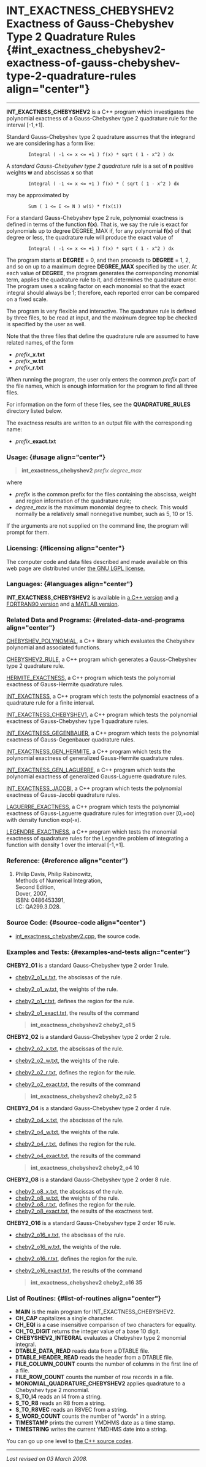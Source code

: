 INT\_EXACTNESS\_CHEBYSHEV2\
Exactness of Gauss-Chebyshev Type 2 Quadrature Rules {#int_exactness_chebyshev2-exactness-of-gauss-chebyshev-type-2-quadrature-rules align="center"}
====================================================

------------------------------------------------------------------------

**INT\_EXACTNESS\_CHEBYSHEV2** is a C++ program which investigates the
polynomial exactness of a Gauss-Chebyshev type 2 quadrature rule for the
interval \[-1,+1\].

Standard Gauss-Chebyshev type 2 quadrature assumes that the integrand we
are considering has a form like:

            Integral ( -1 <= x <= +1 ) f(x) * sqrt ( 1 - x^2 ) dx
          

A *standard Gauss-Chebyshev type 2 quadrature rule* is a set of **n**
positive weights **w** and abscissas **x** so that

            Integral ( -1 <= x <= +1 ) f(x) * ( sqrt ( 1 - x^2 ) dx
          

may be approximated by

            Sum ( 1 <= I <= N ) w(i) * f(x(i))
          

For a standard Gauss-Chebyshev type 2 rule, polynomial exactness is
defined in terms of the function **f(x)**. That is, we say the rule is
exact for polynomials up to degree DEGREE\_MAX if, for any polynomial
**f(x)** of that degree or less, the quadrature rule will produce the
exact value of

            Integral ( -1 <= x <= +1 ) f(x) * sqrt ( 1 - x^2 ) dx
          

The program starts at **DEGREE** = 0, and then proceeds to **DEGREE** =
1, 2, and so on up to a maximum degree **DEGREE\_MAX** specified by the
user. At each value of **DEGREE**, the program generates the
corresponding monomial term, applies the quadrature rule to it, and
determines the quadrature error. The program uses a scaling factor on
each monomial so that the exact integral should always be 1; therefore,
each reported error can be compared on a fixed scale.

The program is very flexible and interactive. The quadrature rule is
defined by three files, to be read at input, and the maximum degree top
be checked is specified by the user as well.

Note that the three files that define the quadrature rule are assumed to
have related names, of the form

-   *prefix*\_**x.txt**
-   *prefix*\_**w.txt**
-   *prefix*\_**r.txt**

When running the program, the user only enters the common *prefix* part
of the file names, which is enough information for the program to find
all three files.

For information on the form of these files, see the
**QUADRATURE\_RULES** directory listed below.

The exactness results are written to an output file with the
corresponding name:

-   *prefix*\_**exact.txt**

### Usage: {#usage align="center"}

> **int\_exactness\_chebyshev2** *prefix* *degree\_max*

where

-   *prefix* is the common prefix for the files containing the abscissa,
    weight and region information of the quadrature rule;
-   *degree\_max* is the maximum monomial degree to check. This would
    normally be a relatively small nonnegative number, such as 5, 10
    or 15.

If the arguments are not supplied on the command line, the program will
prompt for them.

### Licensing: {#licensing align="center"}

The computer code and data files described and made available on this
web page are distributed under [the GNU LGPL
license.](../../txt/gnu_lgpl.txt)

### Languages: {#languages align="center"}

**INT\_EXACTNESS\_CHEBYSHEV2** is available in [a C++
version](../../cpp_src/int_exactness_chebyshev2/int_exactness_chebyshev2.html)
and [a FORTRAN90
version](../../f_src/int_exactness_chebyshev2/int_exactness_chebyshev2.html)
and [a MATLAB
version](../../m_src/int_exactness_chebyshev2/int_exactness_chebyshev2.html).

### Related Data and Programs: {#related-data-and-programs align="center"}

[CHEBYSHEV\_POLYNOMIAL](../../cpp_src/chebyshev_polynomial/chebyshev_polynomial.html),
a C++ library which evaluates the Chebyshev polynomial and associated
functions.

[CHEBYSHEV2\_RULE](../../cpp_src/chebyshev2_rule/chebyshev2_rule.html),
a C++ program which generates a Gauss-Chebyshev type 2 quadrature rule.

[HERMITE\_EXACTNESS](../../cpp_src/hermite_exactness/hermite_exactness.html),
a C++ program which tests the polynomial exactness of Gauss-Hermite
quadrature rules.

[INT\_EXACTNESS](../../cpp_src/int_exactness/int_exactness.html), a C++
program which tests the polynomial exactness of a quadrature rule for a
finite interval.

[INT\_EXACTNESS\_CHEBYSHEV1](../../cpp_src/int_exactness_chebyshev1/int_exactness_chebyshev1.html),
a C++ program which tests the polynomial exactness of Gauss-Chebyshev
type 1 quadrature rules.

[INT\_EXACTNESS\_GEGENBAUER](../../cpp_src/int_exactness_gegenbauer/int_exactness_gegenbauer.html),
a C++ program which tests the polynomial exactness of Gauss-Gegenbauer
quadrature rules.

[INT\_EXACTNESS\_GEN\_HERMITE](../../cpp_src/int_exactness_gen_hermite/int_exactness_gen_hermite.html),
a C++ program which tests the polynomial exactness of generalized
Gauss-Hermite quadrature rules.

[INT\_EXACTNESS\_GEN\_LAGUERRE](../../cpp_src/int_exactness_gen_laguerre/int_exactness_gen_laguerre.html),
a C++ program which tests the polynomial exactness of generalized
Gauss-Laguerre quadrature rules.

[INT\_EXACTNESS\_JACOBI](../../cpp_src/int_exactness_jacobi/int_exactness_jacobi.html),
a C++ program which tests the polynomial exactness of Gauss-Jacobi
quadrature rules.

[LAGUERRE\_EXACTNESS](../../cpp_src/laguerre_exactness/laguerre_exactness.html),
a C++ program which tests the polynomial exactness of Gauss-Laguerre
quadrature rules for integration over \[0,+oo) with density function
exp(-x).

[LEGENDRE\_EXACTNESS](../../cpp_src/legendre_exactness/legendre_exactness.html),
a C++ program which tests the monomial exactness of quadrature rules for
the Legendre problem of integrating a function with density 1 over the
interval \[-1,+1\].

### Reference: {#reference align="center"}

1.  Philip Davis, Philip Rabinowitz,\
    Methods of Numerical Integration,\
    Second Edition,\
    Dover, 2007,\
    ISBN: 0486453391,\
    LC: QA299.3.D28.

### Source Code: {#source-code align="center"}

-   [int\_exactness\_chebyshev2.cpp](int_exactness_chebyshev2.cpp), the
    source code.

### Examples and Tests: {#examples-and-tests align="center"}

**CHEBY2\_O1** is a standard Gauss-Chebyshev type 2 order 1 rule.

-   [cheby2\_o1\_x.txt](../../datasets/quadrature_rules_chebyshev2/cheby2_o1_x.txt),
    the abscissas of the rule.
-   [cheby2\_o1\_w.txt](../../datasets/quadrature_rules_chebyshev2/cheby2_o1_w.txt),
    the weights of the rule.
-   [cheby2\_o1\_r.txt](../../datasets/quadrature_rules_chebyshev2/cheby2_o1_r.txt),
    defines the region for the rule.
-   [cheby2\_o1\_exact.txt](cheby2_o1_exact.txt), the results of the
    command

    > **int\_exactness\_chebyshev2 cheby2\_o1 5**

**CHEBY2\_O2** is a standard Gauss-Chebyshev type 2 order 2 rule.

-   [cheby2\_o2\_x.txt](../../datasets/quadrature_rules_chebyshev2/cheby2_o2_x.txt),
    the abscissas of the rule.
-   [cheby2\_o2\_w.txt](../../datasets/quadrature_rules_chebyshev2/cheby2_o2_w.txt),
    the weights of the rule.
-   [cheby2\_o2\_r.txt](../../datasets/quadrature_rules_chebyshev2/cheby2_o2_r.txt),
    defines the region for the rule.
-   [cheby2\_o2\_exact.txt](cheby2_o2_exact.txt), the results of the
    command

    > **int\_exactness\_chebyshev2 cheby2\_o2 5**

**CHEBY2\_O4** is a standard Gauss-Chebyshev type 2 order 4 rule.

-   [cheby2\_o4\_x.txt](../../datasets/quadrature_rules_chebyshev2/cheby2_o4_x.txt),
    the abscissas of the rule.
-   [cheby2\_o4\_w.txt](../../datasets/quadrature_rules_chebyshev2/cheby2_o4_w.txt),
    the weights of the rule.
-   [cheby2\_o4\_r.txt](../../datasets/quadrature_rules_chebyshev2/cheby2_o4_r.txt),
    defines the region for the rule.
-   [cheby2\_o4\_exact.txt](cheby2_o4_exact.txt), the results of the
    command

    > **int\_exactness\_chebyshev2 cheby2\_o4 10**

**CHEBY2\_O8** is a standard Gauss-Chebyshev type 2 order 8 rule.

-   [cheby2\_o8\_x.txt](../../datasets/quadrature_rules_chebyshev2/cheby2_o8_x.txt),
    the abscissas of the rule.
-   [cheby2\_o8\_w.txt](../../datasets/quadrature_rules_chebyshev2/cheby2_o8_w.txt),
    the weights of the rule.
-   [cheby2\_o8\_r.txt](../../datasets/quadrature_rules_chebyshev2/cheby2_o8_r.txt),
    defines the region for the rule.
-   [cheby2\_o8\_exact.txt](cheby2_o8_exact.txt), the results of the
    exactness test.

**CHEBY2\_O16** is a standard Gauss-Chebyshev type 2 order 16 rule.

-   [cheby2\_o16\_x.txt](../../datasets/quadrature_rules_chebyshev2/cheby2_o16_x.txt),
    the abscissas of the rule.
-   [cheby2\_o16\_w.txt](../../datasets/quadrature_rules_chebyshev2/cheby2_o16_w.txt),
    the weights of the rule.
-   [cheby2\_o16\_r.txt](../../datasets/quadrature_rules_chebyshev2/cheby2_o16_r.txt),
    defines the region for the rule.
-   [cheby2\_o16\_exact.txt](cheby2_o16_exact.txt), the results of the
    command

    > **int\_exactness\_chebyshev2 cheby2\_o16 35**

### List of Routines: {#list-of-routines align="center"}

-   **MAIN** is the main program for INT\_EXACTNESS\_CHEBYSHEV2.
-   **CH\_CAP** capitalizes a single character.
-   **CH\_EQI** is a case insensitive comparison of two characters for
    equality.
-   **CH\_TO\_DIGIT** returns the integer value of a base 10 digit.
-   **CHEBYSHEV2\_INTEGRAL** evaluates a Chebyshev type 2 monomial
    integral.
-   **DTABLE\_DATA\_READ** reads data from a DTABLE file.
-   **DTABLE\_HEADER\_READ** reads the header from a DTABLE file.
-   **FILE\_COLUMN\_COUNT** counts the number of columns in the first
    line of a file.
-   **FILE\_ROW\_COUNT** counts the number of row records in a file.
-   **MONOMIAL\_QUADRATURE\_CHEBYSHEV2** applies quadrature to a
    Chebyshev type 2 monomial.
-   **S\_TO\_I4** reads an I4 from a string.
-   **S\_TO\_R8** reads an R8 from a string.
-   **S\_TO\_R8VEC** reads an R8VEC from a string.
-   **S\_WORD\_COUNT** counts the number of "words" in a string.
-   **TIMESTAMP** prints the current YMDHMS date as a time stamp.
-   **TIMESTRING** writes the current YMDHMS date into a string.

You can go up one level to [the C++ source codes](../cpp_src.html).

------------------------------------------------------------------------

*Last revised on 03 March 2008.*

